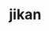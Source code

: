 # jikan
<!DOCTYPE HTML>
<html>
	<head>
		<meta charset="utf-8">
		<title> JIKAN </title>
	</head>
	<body>
		<style>
			
		</style>
		
		<h1> hey </h1>
	</body>
</html>
